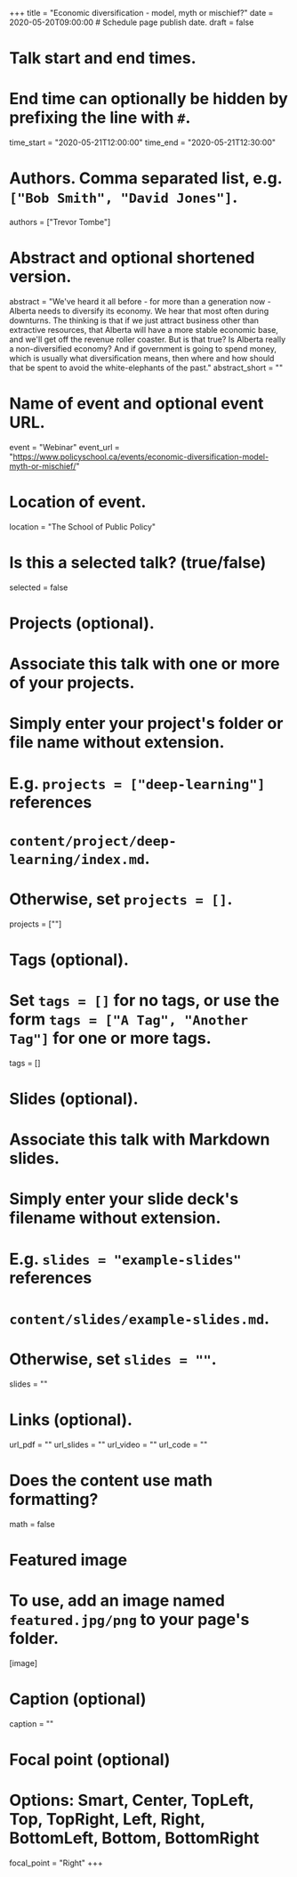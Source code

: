 +++
title = "Economic diversification - model, myth or mischief?"
date = 2020-05-20T09:00:00  # Schedule page publish date.
draft = false

# Talk start and end times.
#   End time can optionally be hidden by prefixing the line with `#`.
time_start = "2020-05-21T12:00:00"
time_end = "2020-05-21T12:30:00"

# Authors. Comma separated list, e.g. `["Bob Smith", "David Jones"]`.
authors = ["Trevor Tombe"]

# Abstract and optional shortened version.
abstract = "We've heard it all before - for more than a generation now - Alberta needs to diversify its economy. We hear that most often during downturns. The thinking is that if we just attract business other than extractive resources, that Alberta will have a more stable economic base, and we'll get off the revenue roller coaster. But is that true? Is Alberta really a non-diversified economy? And if government is going to spend money, which is usually what diversification means, then where and how should that be spent to avoid the white-elephants of the past."
abstract_short = ""

# Name of event and optional event URL.
event = "Webinar"
event_url = "https://www.policyschool.ca/events/economic-diversification-model-myth-or-mischief/"

# Location of event.
location = "The School of Public Policy"

# Is this a selected talk? (true/false)
selected = false

# Projects (optional).
#   Associate this talk with one or more of your projects.
#   Simply enter your project's folder or file name without extension.
#   E.g. `projects = ["deep-learning"]` references 
#   `content/project/deep-learning/index.md`.
#   Otherwise, set `projects = []`.
projects = [""]

# Tags (optional).
#   Set `tags = []` for no tags, or use the form `tags = ["A Tag", "Another Tag"]` for one or more tags.
tags = []

# Slides (optional).
#   Associate this talk with Markdown slides.
#   Simply enter your slide deck's filename without extension.
#   E.g. `slides = "example-slides"` references 
#   `content/slides/example-slides.md`.
#   Otherwise, set `slides = ""`.
slides = ""

# Links (optional).
url_pdf = ""
url_slides = ""
url_video = ""
url_code = ""

# Does the content use math formatting?
math = false

# Featured image
# To use, add an image named `featured.jpg/png` to your page's folder. 
[image]
  # Caption (optional)
  caption = ""

  # Focal point (optional)
  # Options: Smart, Center, TopLeft, Top, TopRight, Left, Right, BottomLeft, Bottom, BottomRight
  focal_point = "Right"
+++


